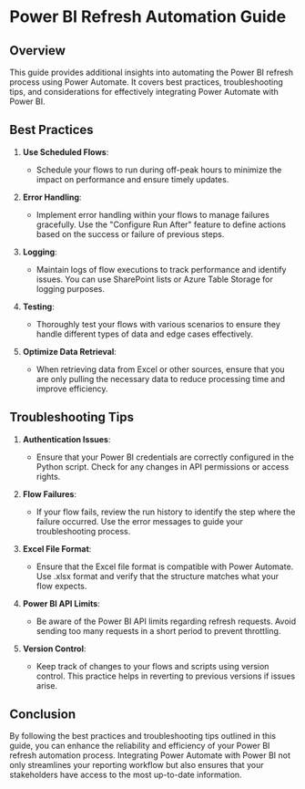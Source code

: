 # Power BI Refresh Automation Guide

## Overview
This guide provides additional insights into automating the Power BI refresh process using Power Automate. It covers best practices, troubleshooting tips, and considerations for effectively integrating Power Automate with Power BI.

## Best Practices

1. **Use Scheduled Flows**: 
   - Schedule your flows to run during off-peak hours to minimize the impact on performance and ensure timely updates.

2. **Error Handling**:
   - Implement error handling within your flows to manage failures gracefully. Use the "Configure Run After" feature to define actions based on the success or failure of previous steps.

3. **Logging**:
   - Maintain logs of flow executions to track performance and identify issues. You can use SharePoint lists or Azure Table Storage for logging purposes.

4. **Testing**:
   - Thoroughly test your flows with various scenarios to ensure they handle different types of data and edge cases effectively.

5. **Optimize Data Retrieval**:
   - When retrieving data from Excel or other sources, ensure that you are only pulling the necessary data to reduce processing time and improve efficiency.

## Troubleshooting Tips

1. **Authentication Issues**:
   - Ensure that your Power BI credentials are correctly configured in the Python script. Check for any changes in API permissions or access rights.

2. **Flow Failures**:
   - If your flow fails, review the run history to identify the step where the failure occurred. Use the error messages to guide your troubleshooting process.

3. **Excel File Format**:
   - Ensure that the Excel file format is compatible with Power Automate. Use .xlsx format and verify that the structure matches what your flow expects.

4. **Power BI API Limits**:
   - Be aware of the Power BI API limits regarding refresh requests. Avoid sending too many requests in a short period to prevent throttling.

5. **Version Control**:
   - Keep track of changes to your flows and scripts using version control. This practice helps in reverting to previous versions if issues arise.

## Conclusion
By following the best practices and troubleshooting tips outlined in this guide, you can enhance the reliability and efficiency of your Power BI refresh automation process. Integrating Power Automate with Power BI not only streamlines your reporting workflow but also ensures that your stakeholders have access to the most up-to-date information.